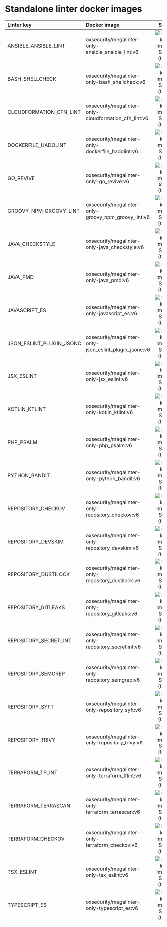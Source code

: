 # Standalone linter docker images

| Linter key               | Docker image                                           |                                                            Size                                                             |
|:-------------------------|:-------------------------------------------------------|:---------------------------------------------------------------------------------------------------------------------------:|
| ANSIBLE_ANSIBLE_LINT     | oxsecurity/megalinter-only-ansible_ansible_lint:v6     |   ![Docker Image Size (tag)](https://img.shields.io/docker/image-size/oxsecurity/megalinter-only-ansible_ansible_lint/v6)   |
| BASH_SHELLCHECK          | oxsecurity/megalinter-only-bash_shellcheck:v6          |     ![Docker Image Size (tag)](https://img.shields.io/docker/image-size/oxsecurity/megalinter-only-bash_shellcheck/v6)      |
| CLOUDFORMATION_CFN_LINT  | oxsecurity/megalinter-only-cloudformation_cfn_lint:v6  | ![Docker Image Size (tag)](https://img.shields.io/docker/image-size/oxsecurity/megalinter-only-cloudformation_cfn_lint/v6)  |
| DOCKERFILE_HADOLINT      | oxsecurity/megalinter-only-dockerfile_hadolint:v6      |   ![Docker Image Size (tag)](https://img.shields.io/docker/image-size/oxsecurity/megalinter-only-dockerfile_hadolint/v6)    |
| GO_REVIVE                | oxsecurity/megalinter-only-go_revive:v6                |        ![Docker Image Size (tag)](https://img.shields.io/docker/image-size/oxsecurity/megalinter-only-go_revive/v6)         |
| GROOVY_NPM_GROOVY_LINT   | oxsecurity/megalinter-only-groovy_npm_groovy_lint:v6   |  ![Docker Image Size (tag)](https://img.shields.io/docker/image-size/oxsecurity/megalinter-only-groovy_npm_groovy_lint/v6)  |
| JAVA_CHECKSTYLE          | oxsecurity/megalinter-only-java_checkstyle:v6          |     ![Docker Image Size (tag)](https://img.shields.io/docker/image-size/oxsecurity/megalinter-only-java_checkstyle/v6)      |
| JAVA_PMD                 | oxsecurity/megalinter-only-java_pmd:v6                 |         ![Docker Image Size (tag)](https://img.shields.io/docker/image-size/oxsecurity/megalinter-only-java_pmd/v6)         |
| JAVASCRIPT_ES            | oxsecurity/megalinter-only-javascript_es:v6            |      ![Docker Image Size (tag)](https://img.shields.io/docker/image-size/oxsecurity/megalinter-only-javascript_es/v6)       |
| JSON_ESLINT_PLUGIN_JSONC | oxsecurity/megalinter-only-json_eslint_plugin_jsonc:v6 | ![Docker Image Size (tag)](https://img.shields.io/docker/image-size/oxsecurity/megalinter-only-json_eslint_plugin_jsonc/v6) |
| JSX_ESLINT               | oxsecurity/megalinter-only-jsx_eslint:v6               |        ![Docker Image Size (tag)](https://img.shields.io/docker/image-size/oxsecurity/megalinter-only-jsx_eslint/v6)        |
| KOTLIN_KTLINT            | oxsecurity/megalinter-only-kotlin_ktlint:v6            |      ![Docker Image Size (tag)](https://img.shields.io/docker/image-size/oxsecurity/megalinter-only-kotlin_ktlint/v6)       |
| PHP_PSALM                | oxsecurity/megalinter-only-php_psalm:v6                |        ![Docker Image Size (tag)](https://img.shields.io/docker/image-size/oxsecurity/megalinter-only-php_psalm/v6)         |
| PYTHON_BANDIT            | oxsecurity/megalinter-only-python_bandit:v6            |      ![Docker Image Size (tag)](https://img.shields.io/docker/image-size/oxsecurity/megalinter-only-python_bandit/v6)       |
| REPOSITORY_CHECKOV       | oxsecurity/megalinter-only-repository_checkov:v6       |    ![Docker Image Size (tag)](https://img.shields.io/docker/image-size/oxsecurity/megalinter-only-repository_checkov/v6)    |
| REPOSITORY_DEVSKIM       | oxsecurity/megalinter-only-repository_devskim:v6       |    ![Docker Image Size (tag)](https://img.shields.io/docker/image-size/oxsecurity/megalinter-only-repository_devskim/v6)    |
| REPOSITORY_DUSTILOCK     | oxsecurity/megalinter-only-repository_dustilock:v6     |   ![Docker Image Size (tag)](https://img.shields.io/docker/image-size/oxsecurity/megalinter-only-repository_dustilock/v6)   |
| REPOSITORY_GITLEAKS      | oxsecurity/megalinter-only-repository_gitleaks:v6      |   ![Docker Image Size (tag)](https://img.shields.io/docker/image-size/oxsecurity/megalinter-only-repository_gitleaks/v6)    |
| REPOSITORY_SECRETLINT    | oxsecurity/megalinter-only-repository_secretlint:v6    |  ![Docker Image Size (tag)](https://img.shields.io/docker/image-size/oxsecurity/megalinter-only-repository_secretlint/v6)   |
| REPOSITORY_SEMGREP       | oxsecurity/megalinter-only-repository_semgrep:v6       |    ![Docker Image Size (tag)](https://img.shields.io/docker/image-size/oxsecurity/megalinter-only-repository_semgrep/v6)    |
| REPOSITORY_SYFT          | oxsecurity/megalinter-only-repository_syft:v6          |     ![Docker Image Size (tag)](https://img.shields.io/docker/image-size/oxsecurity/megalinter-only-repository_syft/v6)      |
| REPOSITORY_TRIVY         | oxsecurity/megalinter-only-repository_trivy:v6         |     ![Docker Image Size (tag)](https://img.shields.io/docker/image-size/oxsecurity/megalinter-only-repository_trivy/v6)     |
| TERRAFORM_TFLINT         | oxsecurity/megalinter-only-terraform_tflint:v6         |     ![Docker Image Size (tag)](https://img.shields.io/docker/image-size/oxsecurity/megalinter-only-terraform_tflint/v6)     |
| TERRAFORM_TERRASCAN      | oxsecurity/megalinter-only-terraform_terrascan:v6      |   ![Docker Image Size (tag)](https://img.shields.io/docker/image-size/oxsecurity/megalinter-only-terraform_terrascan/v6)    |
| TERRAFORM_CHECKOV        | oxsecurity/megalinter-only-terraform_checkov:v6        |    ![Docker Image Size (tag)](https://img.shields.io/docker/image-size/oxsecurity/megalinter-only-terraform_checkov/v6)     |
| TSX_ESLINT               | oxsecurity/megalinter-only-tsx_eslint:v6               |        ![Docker Image Size (tag)](https://img.shields.io/docker/image-size/oxsecurity/megalinter-only-tsx_eslint/v6)        |
| TYPESCRIPT_ES            | oxsecurity/megalinter-only-typescript_es:v6            |      ![Docker Image Size (tag)](https://img.shields.io/docker/image-size/oxsecurity/megalinter-only-typescript_es/v6)       |

